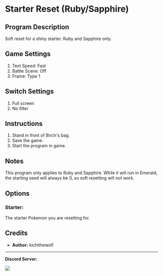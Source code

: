 # Starter Reset (Ruby/Sapphire)

## Program Description

Soft reset for a shiny starter. Ruby and Sapphire only.

## Game Settings

1. Text Speed: Fast
2. Battle Scene: Off
3. Frame: Type 1

## Switch Settings

1. Full screen
2. No filter

## Instructions

1. Stand in front of Birch's bag.
2. Save the game.
3. Start the program in game.

## Notes

This program only applies to Ruby and Sapphire. While it will run in Emerald, the starting seed will always be 0, so soft resetting will not work.

## Options

### Starter:

The starter Pokemon you are resetting for.

## Credits

- **Author:** kichithewolf


<hr>

**Discord Server:** 

[<img src="https://canary.discordapp.com/api/guilds/695809740428673034/widget.png?style=banner2">](https://discord.gg/cQ4gWxN)

